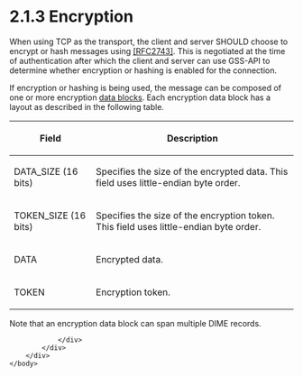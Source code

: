 <html dir="LTR" xmlns:mshelp="http://msdn.microsoft.com/mshelp" xmlns:ddue="http://ddue.schemas.microsoft.com/authoring/2003/5" xmlns:xlink="http://www.w3.org/1999/xlink" xmlns:tool="http://www.microsoft.com/tooltip">
    <head>
        <meta http-equiv="Content-Type" content="text/html; CHARSET=utf-8"></meta>
        <meta name="save" content="history"></meta>
        <title>2.1.3 Encryption</title>
        <xml>
            <mshelp:toctitle title="2.1.3 Encryption"></mshelp:toctitle>
            <mshelp:rltitle title="[MS-SSAS]: Encryption"></mshelp:rltitle>
            <mshelp:keyword index="A" term="be97878a-81ba-46cc-bde1-0d2548cd7e05"></mshelp:keyword>
            <mshelp:attr name="DCSext.ContentType" value="open specification"></mshelp:attr>
            <mshelp:attr name="AssetID" value="be97878a-81ba-46cc-bde1-0d2548cd7e05"></mshelp:attr>
            <mshelp:attr name="TopicType" value="kbRef"></mshelp:attr>
            <mshelp:attr name="DCSext.Title" value="[MS-SSAS]: Encryption" />
        </xml>
    </head>
    <body>
        <div id="header">
            <h1 class="heading">2.1.3 Encryption</h1>
        </div>
        <div id="mainSection">
            <div id="mainBody">
                <div id="allHistory" class="saveHistory"></div>
                <div id="sectionSection0" class="section" name="collapseableSection">
                    

<p>When using TCP as the transport, the client and server
SHOULD choose to encrypt or hash messages using <a href="https://go.microsoft.com/fwlink/?LinkId=90378">[RFC2743]</a>. This is
negotiated at the time of authentication after which the client and server can
use GSS-API to determine whether encryption or hashing is enabled for the
connection.</p>

<p>If encryption or hashing is being used, the message can be
composed of one or more encryption <a href="8676f5ce-62d4-4244-a326-634bfed4aba4.md#gt_5730e966-96d3-404f-a42a-ba9b8380beb3">data blocks</a>. Each
encryption data block has a layout as described in the following table.</p>

<table>
 <thead>
  <tr>
   <th>
   <p>Field</p>
   </th>
   <th>
   <p>Description</p>
   </th>
  </tr>
 </thead>
 <tr>
  <td>
  <p>DATA_SIZE (16 bits)</p>
  </td>
  <td>
  <p>Specifies the size of the encrypted data. This field
  uses little-endian byte order.</p>
  </td>
 </tr>
 <tr>
  <td>
  <p>TOKEN_SIZE (16 bits)</p>
  </td>
  <td>
  <p>Specifies the size of the encryption token. This field
  uses little-endian byte order.</p>
  </td>
 </tr>
 <tr>
  <td>
  <p>DATA</p>
  </td>
  <td>
  <p>Encrypted data.</p>
  </td>
 </tr>
 <tr>
  <td>
  <p>TOKEN</p>
  </td>
  <td>
  <p>Encryption token.</p>
  </td>
 </tr>
</table>

<p>Note that an encryption data block can span multiple DIME
records.</p>


                </div>
            </div>
        </div>
    </body>
</html>
